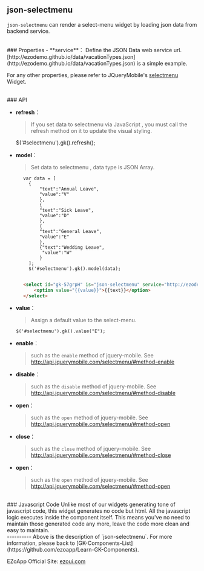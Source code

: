 ## json-selectmenu
`json-selectmenu` can render a select-menu widget by loading json data from backend service.

<br/>
### Properties
- **service**：  
Define the JSON Data web service url. [http://ezodemo.github.io/data/vacationTypes.json](http://ezodemo.github.io/data/vacationTypes.json) is a simple example.

For any other properties, please refer to JQueryMobile's [selectmenu](http://api.jquerymobile.com/selectmenu/) Widget.

<br/>
### API

- **refresh**：  
  > If you set data to selectmenu via JavaScript , you must call the refresh method on it to update the visual styling.

    $('#selectmenu').gk().refresh();

- **model**：  
    > Set data to selectmenu , data type is JSON Array.
```
      var data = [
        {
            "text":"Annual Leave",
            "value":"V"
            },
            {
            "text":"Sick Leave",
            "value":"D"
            },
            {
            "text":"General Leave",
            "value":"E"
            },
            {"text":"Wedding Leave",
             "value":"W"
            }
        ];
        $('#selectmenu').gk().model(data);
        
```
 

``` html
      <select id="gk-57grpH" is="json-selectmenu" service="http://ezodemo.github.io/data/vacationTypes.json">
          <option value="{{value}}">{{text}}</option>
      </select>             
```

- **value**：  
    > Assign a default value to the select-menu.

      $('#selectmenu').gk().value("E");


- **enable**：  
    > such as the `enable` method of jquery-mobile. See http://api.jquerymobile.com/selectmenu/#method-enable 

- **disable**：  
    > such as the `disable` method of jquery-mobile. See http://api.jquerymobile.com/selectmenu/#method-disable

- **open**：  
    > such as the `open` method of jquery-mobile. See http://api.jquerymobile.com/selectmenu/#method-open

- **close**：  
    > such as the `close` method of jquery-mobile. See http://api.jquerymobile.com/selectmenu/#method-close

- **open**：  
    > such as the `open` method of jquery-mobile. See http://api.jquerymobile.com/selectmenu/#method-open



<br/>
### Javascript Code
Unlike most of our widgets generating tone of javascript code, this widget generates no code but html. All the javascript logic executes inside the component itself. This means you've no need to maintain those generated code any more, leave the code more clean and easy to maintain. 

<br/>
----------
Above is the description of `json-selectmenu`. For more information, please back to [GK-Components-List](https://github.com/ezoapp/Learn-GK-Components).

EZoApp Official Site: [ezoui.com](http://ezoui.com/)





